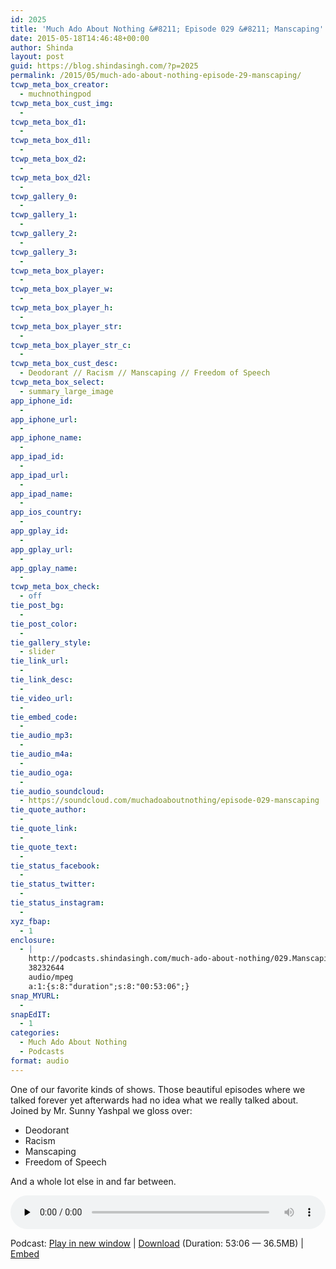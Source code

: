 ```yaml
---
id: 2025
title: 'Much Ado About Nothing &#8211; Episode 029 &#8211; Manscaping'
date: 2015-05-18T14:46:48+00:00
author: Shinda
layout: post
guid: https://blog.shindasingh.com/?p=2025
permalink: /2015/05/much-ado-about-nothing-episode-29-manscaping/
tcwp_meta_box_creator:
  - muchnothingpod
tcwp_meta_box_cust_img:
  - 
tcwp_meta_box_d1:
  - 
tcwp_meta_box_d1l:
  - 
tcwp_meta_box_d2:
  - 
tcwp_meta_box_d2l:
  - 
tcwp_gallery_0:
  - 
tcwp_gallery_1:
  - 
tcwp_gallery_2:
  - 
tcwp_gallery_3:
  - 
tcwp_meta_box_player:
  - 
tcwp_meta_box_player_w:
  - 
tcwp_meta_box_player_h:
  - 
tcwp_meta_box_player_str:
  - 
tcwp_meta_box_player_str_c:
  - 
tcwp_meta_box_cust_desc:
  - Deodorant // Racism // Manscaping // Freedom of Speech
tcwp_meta_box_select:
  - summary_large_image
app_iphone_id:
  - 
app_iphone_url:
  - 
app_iphone_name:
  - 
app_ipad_id:
  - 
app_ipad_url:
  - 
app_ipad_name:
  - 
app_ios_country:
  - 
app_gplay_id:
  - 
app_gplay_url:
  - 
app_gplay_name:
  - 
tcwp_meta_box_check:
  - off
tie_post_bg:
  - 
tie_post_color:
  - 
tie_gallery_style:
  - slider
tie_link_url:
  - 
tie_link_desc:
  - 
tie_video_url:
  - 
tie_embed_code:
  - 
tie_audio_mp3:
  - 
tie_audio_m4a:
  - 
tie_audio_oga:
  - 
tie_audio_soundcloud:
  - https://soundcloud.com/muchadoaboutnothing/episode-029-manscaping
tie_quote_author:
  - 
tie_quote_link:
  - 
tie_quote_text:
  - 
tie_status_facebook:
  - 
tie_status_twitter:
  - 
tie_status_instagram:
  - 
xyz_fbap:
  - 1
enclosure:
  - |
    http://podcasts.shindasingh.com/much-ado-about-nothing/029.Manscaping.mp3
    38232644
    audio/mpeg
    a:1:{s:8:"duration";s:8:"00:53:06";}
snap_MYURL:
  - 
snapEdIT:
  - 1
categories:
  - Much Ado About Nothing
  - Podcasts
format: audio
---
```

One of our favorite kinds of shows. Those beautiful episodes where we talked forever yet afterwards had no idea what we really talked about. Joined by Mr. Sunny Yashpal we gloss over:

  * Deodorant
  * Racism
  * Manscaping
  * Freedom of Speech

And a whole lot else in and far between.

<div class="powerpress_player" id="powerpress_player_5659">
  <audio class="wp-audio-shortcode" id="audio-2025-31" preload="none" style="width: 100%;" controls="controls"><source type="audio/mpeg" src="http://podcasts.shindasingh.com/much-ado-about-nothing/029.Manscaping.mp3?_=31" /></audio>
</div>

<p class="powerpress_links powerpress_links_mp3">
  Podcast: <a href="http://podcasts.shindasingh.com/much-ado-about-nothing/029.Manscaping.mp3" class="powerpress_link_pinw" target="_blank" title="Play in new window" onclick="return powerpress_pinw('http://blog.shindasingh.com/?powerpress_pinw=2025-podcast');" rel="nofollow">Play in new window</a> | <a href="http://podcasts.shindasingh.com/much-ado-about-nothing/029.Manscaping.mp3" class="powerpress_link_d" title="Download" rel="nofollow" download="029.Manscaping.mp3">Download</a> (Duration: 53:06 &#8212; 36.5MB) | <a href="#" class="powerpress_link_e" title="Embed" onclick="return powerpress_show_embed('2025-podcast');" rel="nofollow">Embed</a>
</p>

<p class="powerpress_embed_box" id="powerpress_embed_2025-podcast" style="display: none;">
  <input id="powerpress_embed_2025-podcast_t" type="text" value="<iframe width=&quot;320&quot; height=&quot;30&quot; src=&quot;http://blog.shindasingh.com/?powerpress_embed=2025-podcast&amp;powerpress_player=mediaelement-audio&quot; frameborder=&quot;0&quot; scrolling=&quot;no&quot;></iframe>" onclick="javascript: this.select();" onfocus="javascript: this.select();" style="width: 70%;" readOnly />
</p>

<!--powerpress_player-->